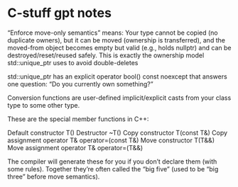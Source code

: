 # C-stuff gpt notes

“Enforce move-only semantics” means:
Your type cannot be copied (no duplicate owners), but it can be moved (ownership is transferred), and the moved-from object becomes empty but valid (e.g., holds nullptr) and can be destroyed/reset/reused safely.
This is exactly the ownership model std::unique_ptr uses to avoid double-deletes

std::unique_ptr has an explicit operator bool() const noexcept that answers one question:
“Do you currently own something?”

Conversion functions are user-defined implicit/explicit casts from your class type to some other type.


These are the special member functions in C++:

Default constructor T()
Destructor ~T()
Copy constructor T(const T&)
Copy assignment operator T& operator=(const T&)
Move constructor T(T&&)
Move assignment operator T& operator=(T&&)

The compiler will generate these for you if you don’t declare them (with some rules). Together they’re often called the “big five” (used to be “big three” before move semantics).